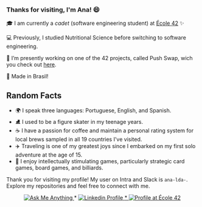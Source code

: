 ### Thanks for visiting, I'm Ana! 😄

🎓 I am currently a _cadet_ (software engineering student) at [École 42](https://www.42sp.org.br/) ✨

💻 Previously, I studied Nutritional Science before switching to software engineering.

🚀 I’m presently working on one of the 42 projects, called Push Swap, wich you check out [here](https://github.com/AnaVolkmann/42_PUSH_SWAP).

🌱 Made in Brasil!

## Random Facts

- 🌍 I speak three languages: Portuguese, English, and Spanish.
- ⛸ I used to be a figure skater in my teenage years.
- ☕ I have a passion for coffee and maintain a personal rating system for local brews sampled in all 19 countries I've visited.
- ✈️ Traveling is one of my greatest joys since I embarked on my first solo adventure at the age of 15.
- 🧩 I enjoy intellectually stimulating games, particularly strategic card games, board games, and billiards.

Thank you for visiting my profile! My user on Intra and Slack is `ana-lda-`. Explore my repositories and feel free to connect with me.

<p align="center">
	<a href="mailto:ana.s.volkmann@gmail.com">
		<img alt="Ask Me Anything" src="https://img.shields.io/badge/-Ask_me_anything-blueviolet?style=flat&logo=Gmail&logoColor=white&link=mailto:amanda_pinha@hotmail.com" />
	</a>
	<span> * </span>
	<a href="https://www.linkedin.com/in/ana-laura-volkmann-a60b782bb/recent-activity/all//">
		<img alt="Linkedin Profile" src="https://img.shields.io/badge/-Linkedin_Profile-0072b1?style=flat&logo=Linkedin&logoColor=white&link=https://www.linkedin.com/in/ana-laura-volkmann-a60b782bb/recent-activity/all//" />
	<span> * </span>
	<a href="https://profile.intra.42.fr/ana-lda-">
  <img alt="Profile at École 42" src="https://img.shields.io/badge/-ana--lda-ff69b4?style=flat&logoColor=white&link=https://profile.intra.42.fr/ana-lda-" />
</a>
</p>
